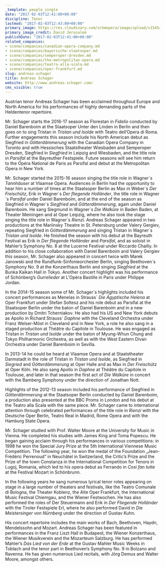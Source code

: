 ```yaml
---
_template: people_single
date: "2017-02-03T12:41:00+00:00"
discipline: Tenor
lastmod: "2017-02-03T12:43:00+00:00"
primary_image: https://res.cloudinary.com/schmopera/image/upload/v1545409169/media/webhook-uploads/1486125546762/201-02-03---Schager-Credit-David-Jerusalem.jpg.jpg
primary_image_credit: David Jerusalem
publishDate: "2017-02-03T12:41:00+00:00"
related_companies:
- scene/companies/canadian-opera-company.md
- scene/companies/bayerische-staatsoper.md
- scene/companies/semperoper-dresden.md
- scene/companies/the-metropolitan-opera.md
- scene/companies/teatro-alla-scala.md
- scene/companies/oper-frankfurt.md
slug: andreas-schager
title: Andreas Schager
website: http://www.andreas-schager.com/
cms_visible: true
---
```


Austrian tenor Andreas Schager has been acclaimed throughout Europe and North America for his performances of highly demanding parts of the Heldentenor repertoire.

Mr. Schager starts the 2016-17 season as Florestan in *Fidelio* conducted by Daniel Barenboim at the Staatsoper Unter den Linden in Berlin and then goes on to sing Tristan in *Tristan und Isolde* with Teatro dell’Opera di Roma. Further engagements this season include his North American debut as Siegfried in *Götterdämmerung* with the Canadian Opera Company in Toronto and with Hessisches Staatstheater Wiesbaden and Semperoper Dresden, Siegfried in *Siegfried* in Leipzig and Wiesbaden, and the title role in *Parsifal* at the Bayreuther Festspiele. Future seasons will see him return to the Opéra National de Paris as Parsifal and debut at the Metropolitan Opera in New York.

Mr. Schager started the 2015-16 season singing the title role in Wagner´s *Tannhäuser* at Vlaamse Opera. Audiences in Berlin had the opportunity to hear him a number of times at the Staatsoper Berlin as Max in Weber´s *Der Freischütz*, Erik in Wagner´s *Der fliegende Holländer*, the title role in Wagner´s *Parsifal* under Daniel Barenboim, and at the end of the season as Siegfried in Wagner´s *Siegfried* and *Götterdämmerung*, again under Daniel Barenboim. He sang Siegmund in Wagner´s *Die Walküre* in Baden Baden, at Theater Meiningen and at Oper Leipzig, where he also took the stage singing the title role in Wagner´s *Rienzi*. Andreas Schager appeared in two productions at the Mariinsky Theatre in St. Petersburg under Valery Gergiev, repeating Siegfried in *Götterdämmerung* and singing Tristan in Wagner´s *Tristan und Isolde*. He finished the season with his debut at the Bayreuth Festival as Erik in *Der fliegende Holländer* and *Parsifal*, and as soloist in Mahler’s Symphony No. 8 at the Lucerne Festival under Riccardo Chailly. In addition to his close collaboration with Daniel Barenboim and Valery Gergiev this season, Mr. Schager also appeared in concert twice with Marek Janowski and the Rundfunk-Sinfonieorchester Berlin, singing Beethoven´s Symphony No. 9 at the Konzerthaus Berlin and singing *Siegfried* at the Bunka Kaikan Hall in Tokyo. Another concert highlight was his performance of Schönberg’s *Gurrelieder* at L'Opéra Bastille in Paris under Philippe Jordan.

In the 2014-15 season some of Mr. Schager´s highlights included his concert performances as Menelas in Strauss´ *Die Ägyptische Helena* at Oper Frankfurt under Stefan Soltesz and his role debut as Parsifal at the Staatsoper Berlin under the baton of Daniel Barenboim and in a new production by Dmitri Tcherniakov. He also had his US and New York debuts as Apollo in Richard Strauss´ *Daphne* with the Cleveland Orchestra under Franz Welser-Möst in Cleveland and in New York, a role he also sang in a staged production at Théâtre du Capitole in Toulouse. He was engaged as Tristan in *Tristan und Isolde* under the baton of Myung-Whun Chung and Tokyo Philharmonic Orchestra, as well as with the West Eastern Divan Orchestra under Daniel Barenboim in Sevilla.

In 2013-14 he could be heard at Vlaamse Opera and at Staatstheater Darmstadt in the role of Tristan in *Tristan und Isolde*, as Siegfried in *Siegried* and *Götterdämmerung* at Oper Halle and as Max in *Der Freischütz* at Oper Köln. He also sang Apollo in *Daphne* at Théâtre du Capitole in Toulouse, and later in that season the first act of *Die Walküre* in concert with the Bamberg Symphony under the direction of Jonathan Nott.

Highlights of the 2012-13 season included his performance of Siegfried in *Götterdämmerung* at the Staatsoper Berlin conducted by Daniel Barenboim, a production also presented at the BBC Proms in London and his debut at the Teatro alla Scala with the same piece. Mr. Schager came to international attention through celebrated performances of the title role in *Rienzi* with the Deutsche Oper Berlin, Teatro Real in Madrid, Rome Opera and with the Hamburg State Opera.

Mr. Schager studied with Prof. Walter Moore at the University for Music in Vienna. He completed his studies with James King and Toma Popescu. He began gaining acclaim through his performances in various competitions: in 1998 he won the Special Jury Prize at the 5th International Viennese Music Competition. The following year, he won the medal of the Foundation „Jean-Frédéric Perrenoud“ in Neuchâtel in Switzerland, the Critic’s Prize and the Prize of the town Constanza in the International Competition for Tenors in Lugoj, Romania, which led to his opera debut as Ferrando in *Così fan tutte* at the Festival Mozart in Schönbrunn.

In the following years he sang numerous lyrical tenor roles appearing on stage in a large number of theaters and festivals, like the Teatro Comunale di Bologna, the Theater Koblenz, the Alte Oper Frankfurt, the International Music Festival Chiemgau, and the Wiener Festwochen. He has also performed the roles of Der Steuermann and Erik in *Der Fliegende Holländer* with the Tiroler Festspiele Erl, where he also performed David in *Die Meistersinger von Nürnberg* under the direction of Gustav Kuhn.

His concert repertoire includes the main works of Bach, Beethoven, Haydn, Mendelssohn and Mozart. Andreas Schager has been featured in performances in the Franz Liszt Hall in Budapest, the Wiener Konzerthaus, the Wiener Musikverein and the Mozarteum Salzburg. He has performed Mahler’s *Das Lied von der Erde* at the Gustav Mahler Music Weeks in Toblach and the tenor part in Beethoven’s Symphony No. 9 in Bolzano and Ravenna. He has given numerous Lied recitals, with Jörg Demus and Walter Moore, amongst others.
